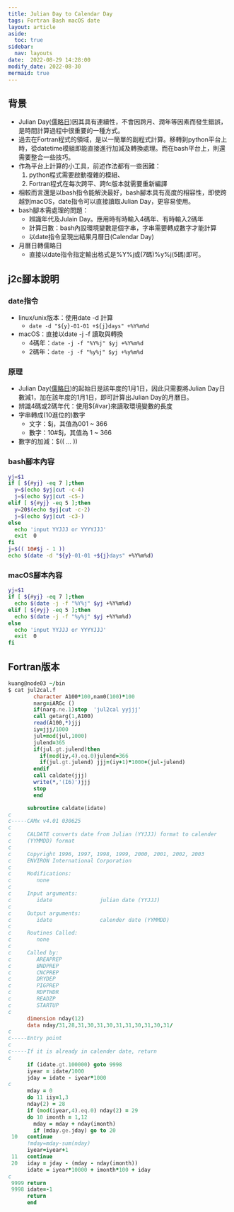 ```yaml
---
title: Julian Day to Calendar Day
tags: Fortran Bash macOS date
layout: article
aside:
  toc: true
sidebar:
  nav: layouts
date:  2022-08-29 14:28:00
modify_date: 2022-08-30
mermaid: true
---
```


## 背景
- Julian Day([儒略日][儒略日])因其具有連續性，不會因跨月、潤年等因素而發生錯誤，是時間計算過程中很重要的一種方式。
- 過去在Fortran程式的領域，是以一簡單的副程式計算。移轉到python平台上時，從datetime模組即能直接進行加減及轉換處理。而在bash平台上，則還需要整合一些技巧。
- 作為平台上計算的小工具，前述作法都有一些困難：
  1. python程式需要啟動複雜的模組、
  1. Fortran程式在每次跨平、跨fc版本就需要重新編譯
- 相較而言還是以bash指令能解決最好，bash腳本具有高度的相容性，即使跨越到macOS，date指令可以直接讀取Julian Day，更容易使用。
- bash腳本需處理的問題：
  - 辨識年代及Julain Day。應用時有時輸入4碼年、有時輸入2碼年
  - 計算日數：bash內設環境變數是個字串，字串需要轉成數字才能計算
  - 以date指令呈現出結果月曆日(Calendar Day)
- 月曆日轉儒略日
  - 直接以date指令指定輸出格式是%Y%j或(7碼)%y%j(5碼)即可。

## j2c腳本說明
### date指令
- linux/unix版本：使用date -d 計算
  - `date -d "${y}-01-01 +${j}days" +%Y%m%d`
- macOS：直接以date -j -f 讀取與轉換
  - 4碼年：`date -j -f "%Y%j" $yj +%Y%m%d`
  - 2碼年：`date -j -f "%y%j" $yj +%y%m%d`

### 原理
- Julian Day([儒略日][儒略日])的起始日是該年度的1月1日，因此只需要將Julian Day日數減1，加在該年度的1月1日，即可計算出Julian Day的月曆日。
- 辨識4碼或2碼年代：使用${#var}來讀取環境變數的長度
- 字串轉成(10進位的)數字
  - 文字：$j，其值為001 ~ 366
  - 數字：10#$j，其值為 1 ~ 366
- 數字的加減：$(( ... ))

### bash腳本內容

```bash
yj=$1
if [ ${#yj} -eq 7 ];then
  y=$(echo $yj|cut -c-4)
  j=$(echo $yj|cut -c5-)
elif [ ${#yj} -eq 5 ];then
  y=20$(echo $yj|cut -c-2)
  j=$(echo $yj|cut -c3-)
else
  echo 'input YYJJJ or YYYYJJJ'
  exit  0
fi
j=$(( 10#$j - 1 ))
echo $(date -d "${y}-01-01 +${j}days" +%Y%m%d)
```

### macOS腳本內容

```bash
yj=$1
if [ ${#yj} -eq 7 ];then
  echo $(date -j -f "%Y%j" $yj +%Y%m%d)
elif [ ${#yj} -eq 5 ];then
  echo $(date -j -f "%y%j" $yj +%Y%m%d)
else
  echo 'input YYJJJ or YYYYJJJ'
  exit  0
fi
```

## Fortran版本

```fortran
kuang@node03 ~/bin
$ cat jul2cal.f
        character A100*100,nam0(100)*100
        narg=iARGc ()
        if(narg.ne.1)stop  'jul2cal yyjjj'
        call getarg(1,A100)
        read(A100,*)jjj
        iy=jjj/1000
        jul=mod(jul,1000)
        julend=365
        if(jul.gt.julend)then
          if(mod(iy,4).eq.0)julend=366
          if(jul.gt.julend) jjj=(iy+1)*1000+(jul-julend)
        endif
        call caldate(jjj)
        write(*,'(I6)')jjj
        stop
        end

      subroutine caldate(idate)
c
c-----CAMx v4.01 030625
c
c     CALDATE converts date from Julian (YYJJJ) format to calender
c     (YYMMDD) format
c
c     Copyright 1996, 1997, 1998, 1999, 2000, 2001, 2002, 2003
c     ENVIRON International Corporation
c
c     Modifications:
c        none
c
c     Input arguments:
c        idate               julian date (YYJJJ)
c
c     Output arguments:
c        idate               calender date (YYMMDD)
c
c     Routines Called:
c        none
c
c     Called by:
c        AREAPREP
c        BNDPREP
c        CNCPREP
c        DRYDEP
c        PIGPREP
c        RDPTHDR
c        READZP
c        STARTUP
c
      dimension nday(12)
      data nday/31,28,31,30,31,30,31,31,30,31,30,31/
c
c-----Entry point
c
c-----If it is already in calender date, return
c
      if (idate.gt.100000) goto 9998
      iyear = idate/1000
      jday = idate - iyear*1000
c
      mday = 0
      do 11 iiy=1,3
      nday(2) = 28
      if (mod(iyear,4).eq.0) nday(2) = 29
      do 10 imonth = 1,12
        mday = mday + nday(imonth)
        if (mday.ge.jday) go to 20
 10   continue
      !mday=mday-sum(nday)
      iyear=iyear+1
 11   continue
 20   iday = jday - (mday - nday(imonth))
      idate = iyear*10000 + imonth*100 + iday
c
 9999 return
 9998 idate=-1
      return
      end
```

[儒略日]: <https://en.wikipedia.org/wiki/Julian_day> "儒略日是在儒略週期內以連續的日數計算時間的計時法，主要是天文學家在使用。 儒略日數的計算是從格林威治標準時間的中午開始，包含一個整天的時間，起點的時間回溯至儒略曆的西元前4713年1月1日中午12點，這個日期是三種多年週期的共同起點，且是歷史上最接近現代的一個起點。 維基百科"